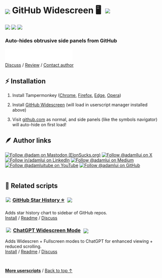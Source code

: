 # <img width=28 style="margin-bottom: -2px" src="https://github.githubassets.com/favicons/favicon.png"> GitHub Widescreen 🖥️ &nbsp;[![](https://img.shields.io/twitter/url/http/shields.io.svg?style=social)](https://twitter.com/intent/tweet?text=Hide%20the%20annoying%20sidebars%20from%20new%20GitHub%20UI%20with%20this%20userscript%21&url=https://github.com/adamlui/github-widescreen&hashtags=greasemonkey,github,javascript)

[![](https://img.shields.io/badge/License-MIT-orange.svg?logo=internetarchive&logoColor=white&labelColor=464646&style=for-the-badge)](https://github.com/adamlui/github-widescreen/blob/main/LICENSE.md)
[![](https://img.shields.io/codefactor/grade/github/adamlui/github-widescreen?label=Code+Quality&logo=codefactor&logoColor=white&labelColor=464646&color=b5fc7b&style=for-the-badge)](https://www.codefactor.io/repository/github/adamlui/github-widescreen)
[![](https://img.shields.io/badge/dynamic/json?url=https%3A%2F%2Fsonarcloud.io%2Fapi%2Fmeasures%2Fcomponent%3Fcomponent%3Dadamlui_github-widescreen%26metricKeys%3Dvulnerabilities&query=%24.component.measures.0.value&style=for-the-badge&logo=sonarcloud&logoColor=white&labelColor=464646&label=Vulnerabilities&color=gold)](https://sonarcloud.io/component_measures?metric=new_vulnerabilities&id=adamlui_github-widescreen)

### Auto-hides obtrusive side panels from GitHub

<a href="https://greasyfork.org/scripts/473439-github-widescreen"><img height=42 src="https://github.com/adamlui/userscripts/raw/master/media/images/buttons/install-button.svg"></a><a href="#-installation"><img height=42 title="How to install" src="https://github.com/adamlui/userscripts/raw/master/media/images/buttons/help-button.svg"></a>
<br>
[Discuss](https://github.com/adamlui/github-widescreen/discussions) /
[Review](https://greasyfork.org/scripts/473439-github-widescreen/feedback#post-discussion) /
[Contact author](https://github.com/adamlui)

## ⚡ Installation

1. Install Tampermonkey ([Chrome](https://chrome.google.com/webstore/detail/tampermonkey/dhdgffkkebhmkfjojejmpbldmpobfkfo), [Firefox](https://addons.mozilla.org/firefox/addon/tampermonkey/), [Edge](https://microsoftedge.microsoft.com/addons/detail/tampermonkey/iikmkjmpaadaobahmlepeloendndfphd), [Opera](https://addons.opera.com/extensions/details/tampermonkey-beta/))

2. Install [GitHub Widescreen](https://greasyfork.org/scripts/473439-github-widescreen) (will load in userscript manager installed above)

3. Visit [github.com](https://github.com) as normal, and side panels (like the symbols navigator) will auto-hide on first load!

## 🪶 Author links

[![](https://img.shields.io/mastodon/follow/109387703022229926?domain=https%3A%2F%2Felonsucks.org&style=social "Follow @adam on Mastodon (ElonSucks.org)")](https://elonsucks.org/@adam?utm_source=github_widescreen&utm_content=github_shield)
[![](https://img.shields.io/badge/Follow%20@adamllui-2.3k-blue?logo=x&style=social "Follow @adamllui on X")](https://x.com/intent/user?screen_name=adamllui)
[![](https://img.shields.io/badge/Follow%20in%2fadamlui-1.1k-blue?logo=linkedin&style=social "Follow in/adamlui on LinkedIn")](https://linkedin.com/in/adamlui)
[![](https://img.shields.io/badge/Follow%20@adamlui-637-blue?logo=medium&style=social "Follow @adamlui on Medium")](https://adamlui.com?utm_source=github_widescreen&utm_content=github_shield)
[![](https://img.shields.io/youtube/channel/subscribers/UCgBMqK7SRL5R__3qM-YAcSg?label=Follow%20%40adamluitube&style=social "Follow @adamluitube on YouTube")](https://www.youtube.com/AdamLuiTube?sub_confirmation=1)
[![](https://img.shields.io/github/followers/adamlui?label=Follow%20%40adamlui&style=social "Follow @adamlui on GitHub")](https://github.com/adamlui)
<br><br>

## 📜 Related scripts

### <img width=17 style="margin: 0 2px -1px" src="https://github.githubassets.com/favicons/favicon.png"> [GitHub Star History ⭐](https://github.com/adamlui/github-star-history) <a href="https://github.com/awesome-scripts/awesome-userscripts#github"><img src="https://awesome.re/mentioned-badge.svg" style="margin:0 0 -2px 5px"></a>

Adds star history chart to sidebar of GitHub repos.<br>
[Install](https://greasyfork.org/scripts/473377) /
[Readme](https://github.com/adamlui/github-star-history#readme) /
[Discuss](https://github.com/adamlui/github-star-history/discussions)

### <img width=17 style="margin: 0 3px -1px" src="https://raw.githubusercontent.com/adamlui/chatgpt-widescreen/main/media/images/icons/widescreen-robot-emoji/icon32.png"> [ChatGPT Widescreen Mode](https://chatgptwidescreen.com/github) <img src="https://raw.githubusercontent.com/adamlui/chatgpt-widescreen/main/media/images/badges/product-hunt/product-of-the-week-2-larger-centered-rounded-light.svg" style="width: auto; height: 24px; margin:0 0 -4px 5px;" width="auto" height="24" />

Adds Widescren + Fullscreen modes to ChatGPT for enhanced viewing + reduced scrolling.
<br>[Install](https://github.com/adamlui/chatgpt-widescreen#installation) / 
[Readme](https://github.com/adamlui/chatgpt-widescreen#readme) / 
[Discuss](https://chatgptwidescreen.com/discuss)

<img height=6px width="100%" src="https://raw.githubusercontent.com/andreasbm/readme/master/assets/lines/aqua.png">
  
<a href="https://github.com/adamlui/userscripts">**More userscripts**</a> / 
<a href="#-github-widescreen--">Back to top ↑</a>
